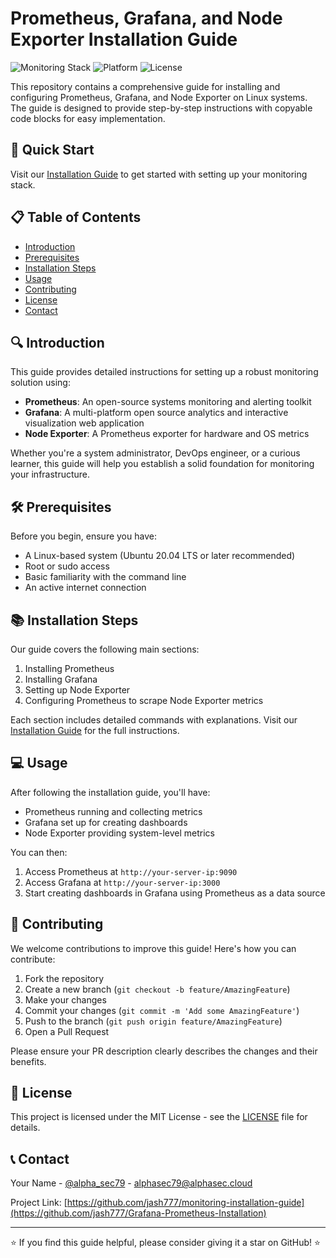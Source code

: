 # Prometheus, Grafana, and Node Exporter Installation Guide

![Monitoring Stack](https://img.shields.io/badge/Monitoring%20Stack-Prometheus%20%7C%20Grafana%20%7C%20Node%20Exporter-blue)
![Platform](https://img.shields.io/badge/Platform-Linux-lightgrey)
![License](https://img.shields.io/badge/License-MIT-green)

This repository contains a comprehensive guide for installing and configuring Prometheus, Grafana, and Node Exporter on Linux systems. The guide is designed to provide step-by-step instructions with copyable code blocks for easy implementation.

## 🚀 Quick Start

Visit our [Installation Guide](https://jash777.github.io/Grafana-Prometheus-Installation/) to get started with setting up your monitoring stack.

## 📋 Table of Contents

- [Introduction](#introduction)
- [Prerequisites](#prerequisites)
- [Installation Steps](#installation-steps)
- [Usage](#usage)
- [Contributing](#contributing)
- [License](#license)
- [Contact](#contact)

## 🔍 Introduction

This guide provides detailed instructions for setting up a robust monitoring solution using:

- **Prometheus**: An open-source systems monitoring and alerting toolkit
- **Grafana**: A multi-platform open source analytics and interactive visualization web application
- **Node Exporter**: A Prometheus exporter for hardware and OS metrics

Whether you're a system administrator, DevOps engineer, or a curious learner, this guide will help you establish a solid foundation for monitoring your infrastructure.

## 🛠 Prerequisites

Before you begin, ensure you have:

- A Linux-based system (Ubuntu 20.04 LTS or later recommended)
- Root or sudo access
- Basic familiarity with the command line
- An active internet connection

## 📚 Installation Steps

Our guide covers the following main sections:

1. Installing Prometheus
2. Installing Grafana
3. Setting up Node Exporter
4. Configuring Prometheus to scrape Node Exporter metrics

Each section includes detailed commands with explanations. Visit our [Installation Guide](https://jash777.github.io/Grafana-Prometheus-Installation/) for the full instructions.

## 💻 Usage

After following the installation guide, you'll have:

- Prometheus running and collecting metrics
- Grafana set up for creating dashboards
- Node Exporter providing system-level metrics

You can then:

1. Access Prometheus at `http://your-server-ip:9090`
2. Access Grafana at `http://your-server-ip:3000`
3. Start creating dashboards in Grafana using Prometheus as a data source

## 🤝 Contributing

We welcome contributions to improve this guide! Here's how you can contribute:

1. Fork the repository
2. Create a new branch (`git checkout -b feature/AmazingFeature`)
3. Make your changes
4. Commit your changes (`git commit -m 'Add some AmazingFeature'`)
5. Push to the branch (`git push origin feature/AmazingFeature`)
6. Open a Pull Request

Please ensure your PR description clearly describes the changes and their benefits.

## 📄 License

This project is licensed under the MIT License - see the [LICENSE](LICENSE) file for details.

## 📞 Contact

Your Name - [@alpha_sec79](https://x.com/alpha_sec79) - alphasec79@alphasec.cloud

Project Link: [https://github.com/jash777/monitoring-installation-guide](https://github.com/jash777/Grafana-Prometheus-Installation)

---

⭐️ If you find this guide helpful, please consider giving it a star on GitHub! ⭐️
